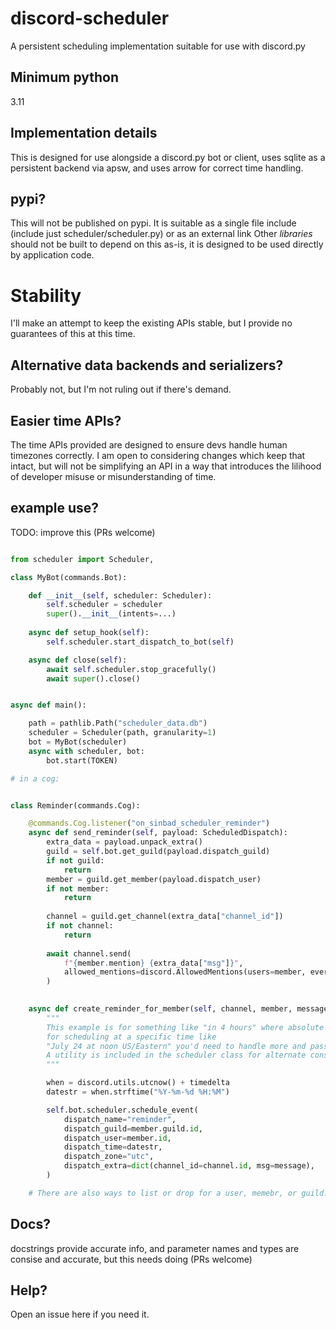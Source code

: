 # discord-scheduler

A persistent scheduling implementation suitable for use with discord.py

## Minimum python

3.11

## Implementation details

This is designed for use alongside a discord.py bot or client, uses sqlite as a persistent backend via apsw, and uses arrow for correct time handling.


## pypi?

This will not be published on pypi. It is suitable as a single file include
(include just scheduler/scheduler.py) or as an external link
Other *libraries* should not be built to depend on this as-is,
it is designed to be used directly by application code.

# Stability

I'll make an attempt to keep the existing APIs stable, but I provide no guarantees of this at this time.


## Alternative data backends and serializers?

Probably not, but I'm not ruling out if there's demand.

## Easier time APIs?

The time APIs provided are designed to ensure devs handle human timezones correctly.
I am open to considering changes which keep that intact, but will not be simplifying an API in a
way that introduces the lilihood of developer misuse or misunderstanding of time.


## example use?

TODO: improve this (PRs welcome)

```py

from scheduler import Scheduler, 

class MyBot(commands.Bot):

    def __init__(self, scheduler: Scheduler):
        self.scheduler = scheduler
        super().__init__(intents=...)
    
    async def setup_hook(self):
        self.scheduler.start_dispatch_to_bot(self)

    async def close(self):
        await self.scheduler.stop_gracefully()
        await super().close()


async def main():

    path = pathlib.Path("scheduler_data.db")
    scheduler = Scheduler(path, granularity=1)
    bot = MyBot(scheduler)
    async with scheduler, bot:
        bot.start(TOKEN)

# in a cog:


class Reminder(commands.Cog):

    @commands.Cog.listener("on_sinbad_scheduler_reminder")
    async def send_reminder(self, payload: ScheduledDispatch):
        extra_data = payload.unpack_extra()
        guild = self.bot.get_guild(payload.dispatch_guild)
        if not guild:
            return
        member = guild.get_member(payload.dispatch_user)
        if not member:
            return
        
        channel = guild.get_channel(extra_data["channel_id"])
        if not channel:
            return
        
        await channel.send(
            f"{member.mention} {extra_data["msg"]}",
            allowed_mentions=discord.AllowedMentions(users=member, everyone=False, roles=False),
        )
    

    async def create_reminder_for_member(self, channel, member, message, timedelta):
        """
        This example is for something like "in 4 hours" where absolute time makes sense,
        for scheduling at a specific time like
        "July 24 at noon US/Eastern" you'd need to handle more and pass "US/Eastern"
        A utility is included in the scheduler class for alternate construction
        """

        when = discord.utils.utcnow() + timedelta
        datestr = when.strftime("%Y-%m-%d %H:%M")

        self.bot.scheduler.schedule_event(
            dispatch_name="reminder",
            dispatch_guild=member.guild.id,
            dispatch_user=member.id,
            dispatch_time=datestr,
            dispatch_zone="utc",
            dispatch_extra=dict(channel_id=channel.id, msg=message),
        )

    # There are also ways to list or drop for a user, memebr, or guild.

```



## Docs?

docstrings provide accurate info, and parameter names and types are consise and accurate, but this needs doing (PRs welcome)


## Help?

Open an issue here if you need it.
